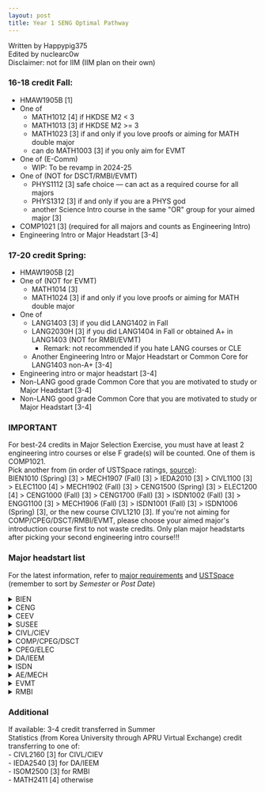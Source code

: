 ```yaml
---
layout: post
title: Year 1 SENG Optimal Pathway
---
```


Written by Happypig375 \
Edited by nuclearc0w \
Disclaimer: not for IIM (IIM plan on their own)  

### 16-18 credit Fall:
- HMAW1905B \[1\]
- One of
    - MATH1012 \[4\] if HKDSE M2 < 3
    - MATH1013 \[3\] if HKDSE M2 >= 3
    - MATH1023 \[3\] if and only if you love proofs or aiming for MATH double major
    - can do MATH1003 \[3\] if you only aim for EVMT
- One of (E-Comm)
    - WIP: To be revamp in 2024-25
- One of (NOT for DSCT/RMBI/EVMT)
    - PHYS1112 \[3\] safe choice — can act as a required course for all majors
    - PHYS1312 \[3\] if and only if you are a PHYS god
    - another Science Intro course in the same "OR" group for your aimed major \[3\]
- COMP1021 \[3\] (required for all majors and counts as Engineering Intro)
- Engineering Intro or Major Headstart \[3-4\]

### 17-20 credit Spring:
- HMAW1905B \[2\]
- One of (NOT for EVMT)
    - MATH1014 \[3\]
    - MATH1024 \[3\] if and only if you love proofs or aiming for MATH double major
- One of
    - LANG1403 \[3\] if you did LANG1402 in Fall
    - LANG2030H \[3\] if you did LANG1404 in Fall or obtained A+ in LANG1403 (NOT for RMBI/EVMT)
        - Remark: not recommended if you hate LANG courses or CLE
    - Another Engineering Intro or Major Headstart or Common Core for LANG1403 non-A+ \[3-4\]
- Engineering intro or major headstart \[3-4\]
- Non-LANG good grade Common Core that you are motivated to study or Major Headstart \[3-4\]
- Non-LANG good grade Common Core that you are motivated to study or Major Headstart \[3-4\]
  

### IMPORTANT
For best-24 credits in Major Selection Exercise, you must have at least 2 engineering intro courses or else F grade(s) will be counted. One of them is COMP1021.  
Pick another from (in order of USTSpace ratings, [source](https://hkustconnect-my.sharepoint.com/:x:/g/personal/yhchowai_connect_ust_hk/EZnw7RyVRNNJksiyekxhmBcBjH6Sp_usdKIyvmLyuPetZg?e=lajVoi)):  
BIEN1010 (Spring) \[3\] > MECH1907 (Fall) \[3\] > IEDA2010 \[3\] > CIVL1100 \[3\] > ELEC1100 \[4\] > MECH1902 (Fall) \[3\] > CENG1500 (Spring) \[3\] > ELEC1200 \[4\] > CENG1000 (Fall) \[3\] > CENG1700 (Fall) \[3\] > ISDN1002 (Fall) \[3\] > ENGG1100 \[3\] > MECH1906 (Fall) \[3\] > ISDN1001 (Fall) \[3\] > ISDN1006 (Spring) \[3\], or the new course CIVL1210 \[3\].
If you're not aiming for COMP/CPEG/DSCT/RMBI/EVMT, please choose your aimed major's introduction course first to not waste credits. Only plan major headstarts after picking your second engineering intro course!!!
 
### Major headstart list 
For the latest information, refer to [major requirements](https://prog-crs.hkust.edu.hk/ugprog) and [USTSpace](https://ust.space/) (remember to sort by _Semester_ or _Post Date_)  
<details>
<summary>BIEN</summary>

<div markdown="1">
- [BIEN1010](https://ust.space/review/BIEN1010) (Spring) \[3\] > [CENG1000](https://ust.space/review/CENG1000) (Fall) \[3\]
- [CHEM1020](https://ust.space/review/CHEM1020) \[3\] + CHEM1050 \[1\]
- [LIFS1901](https://ust.space/review/LIFS1901) \[3\] (if DSE Biology < 3)
- [BIEN2410](https://ust.space/review/BIEN2410) (Spring) \[3\] (if DSE Biology >= 3 or LIFS1901 in Fall)
- [CENG2220](https://ust.space/review/CENG2220) (Spring) \[3\]
</div>
</details>

<details>
<summary>CENG</summary>

<div markdown="1">
- [BIEN1010](https://ust.space/review/BIEN1010) (Spring) \[3\] > CENG1600 (Fall) \[3\] > CENG1700 (Fall) \[3\]
- [CENG1500](https://ust.space/review/CENG1500) (Spring) \[3\] > [CENG1000](https://ust.space/review/CENG1000) (Fall) \[3\]
- [CHEM1020](https://ust.space/review/CHEM1020) \[3\]
- [CENG2220](https://ust.space/review/CENG2220) (Spring) \[3\]
</div>
</details>

<details>
<summary>CEEV</summary>

<div markdown="1">
- [CENG1700](https://ust.space/review/CENG1700) (Fall) \[3\]
- [CENG1500](https://ust.space/review/CENG1500) (Spring) \[3\] > [CENG1000](https://ust.space/review/CENG1000) (Fall) \[3\]
- [CHEM1020](https://ust.space/review/CHEM1020) \[3\]
- [CENG2220](https://ust.space/review/CENG2220) (Spring) \[3\]
</div>
</details>

<details>
<summary>SUSEE</summary>

<div markdown="1">
- [MECH1902](https://ust.space/review/MECH1902) (Fall) \[3\] > [CENG1700](https://ust.space/review/CENG1700) (Fall) \[3\] = [SUST1000](https://ust.space/review/SUST1000) \[3\]
- ENEG3110 (Fall) \[3\]
- [CHEM1020](https://ust.space/review/CHEM1020) \[3\]
</div>
</details>

<details>
<summary>CIVL/CIEV</summary>

<div markdown="1">
- [CIVL1100](https://ust.space/review/CIVL1100) \[3\]
- [CIVL2110](https://ust.space/review/CIVL2110) (Spring) \[3\]
- [CHEM1020](https://ust.space/review/CHEM1020) \[3\]
</div>
</details>

<details>
<summary>COMP/CPEG/DSCT</summary>

<div markdown="1">
Remark: You can access COMP course pages with https://course.cse.ust.hk/\[insert_course_code\] **even if you're not enrolled in it**
- [COMP2011](https://ust.space/review/COMP2011) (Spring unless COMP1021/COMP1022P transferred) \[4\]
    - Remark: Recommend to take COMP1029C (P/F) in Winter or Backup all data from COMP2011 Course Site to familiarise yourself with C++ Syntax
- [COMP2211](https://ust.space/review/COMP2211) as elective (Spring, unless COMP1021/COMP1022P transferred) \[3\]
- one of
    - [COMP2711](https://ust.space/review/COMP2711) \[4\]
    - [COMP2711H](https://ust.space/review/COMP2711H) \[4\] if you can meet the prerequisite
    - Remark: WIP
</div>
</details>

<details>
<summary>CPEG/ELEC</summary>

<div markdown="1">
- [ELEC1100](https://ust.space/review/ELEC1100) \[4\]
- [ELEC1200](https://ust.space/review/ELEC1200) (Spring) for ELEC only \[4\]
- one of 
    - [PHYS1114](https://ust.space/review/PHYS1114) \[3\]
    - [PHYS1314](https://ust.space/review/PHYS1314) \[3\] (if and only if you are a PHYS god)
</div>
</details>

<details>
<summary>DA/IEEM</summary>

<div markdown="1">
- one of
    - [ECON2103](https://ust.space/review/ECON2103) \[3\] (if HKDSE Economics < 3)
    - [ECON2113](https://ust.space/review/ECON2113) \[3\] (if HKDSE Economics >= 3)
- [IEDA3230](https://ust.space/review/IEDA3230) (Spring) \[3\]
- [IEDA3300](https://ust.space/review/IEDA3300) (if available, Spring) \[3\]
</div>
</details>

<details>
<summary>ISDN</summary>

<div markdown="1">
Remark: don't expect good grades in ISDN, and grades won't matter for getting into it since the major is _project-based_
- [ISDN1001](https://ust.space/review/ISDN1001) (Fall) \[3\]
- [ISDN1002](https://ust.space/review/ISDN1002) (Fall) \[3\]
- [ISDN1006](https://ust.space/review/ISDN1006) (Spring) \[3\]
- [ISDN2300](https://ust.space/review/ISDN2300) (Fall) \[3\]
- [ISDN2601](https://ust.space/review/ISDN2601) (Fall) \[3\]
- [ISDN2602](https://ust.space/review/ISDN2602) (when available) \[3\]
- [ISDN2603](https://ust.space/review/ISDN2603) (Fall) \[3\]
</div>
</details>

<details>
<summary>AE/MECH</summary>

<div markdown="1">
- one of
    - [CHEM1008](https://ust.space/review/CHEM1008) \[3\]
    - [CHEM1020](https://ust.space/review/CHEM1020) \[3\]
    - [LIFS1901](https://ust.space/review/LIFS1901) \[3\]
    - [PHYS1101](https://ust.space/review/PHYS1101) \[4\]
- [MECH1907](https://ust.space/review/MECH1907) (Fall) \[3\]
- [MECH2410](https://ust.space/review/MECH2410) (Spring) \[3\]
</div>
</details>

<details>
<summary>EVMT</summary>

<div markdown="1">
- [ENVR1170](https://ust.space/review/ENVR1170) (Spring) \[3\]
- [ENVR2010](https://ust.space/review/ENVR2010) (Fall) \[3\]
- [ENVR3310](https://ust.space/review/ENVR3310) (Spring) \[3\]
- [ENVR3420](https://ust.space/review/ENVR3420) (Fall) \[3\]
</div>
</details>

<details>
<summary>RMBI</summary>

<div markdown="1">
- [ACCT2010](https://ust.space/review/ACCT2010) \[3\]
- one of
    - [ECON2103](https://ust.space/review/ECON2103) \[3\] (if HKDSE Economics < 3)
    - [ECON2113](https://ust.space/review/ECON2113) \[3\] (if HKDSE Economics >= 3)
- [ECON2123](https://ust.space/review/ECON2123) \[3\]
- [FINA2303](https://ust.space/review/FINA2303) \[3\]
- [ISOM2010](https://ust.space/review/ISOM2010) \[3\]
- [ISOM2700](https://ust.space/review/ISOM2700) \[3\]
- [MGMT2010](https://ust.space/review/MGMT2010) \[2\]
- [MGMT2130](https://ust.space/review/MGMT2130) \[2\]
</div>
</details>

### Additional
If available: 3-4 credit transferred in Summer \
Statistics (from Korea University through APRU Virtual Exchange) credit transferring to one of: \
    - CIVL2160 \[3\] for CIVL/CIEV \
    - IEDA2540 \[3\] for DA/IEEM \
    - ISOM2500 \[3\] for RMBI \
    - MATH2411 \[4\] otherwise
